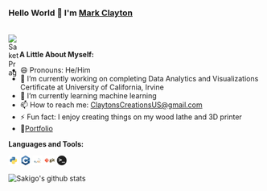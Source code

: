 



### Hello World 👋 I'm [Mark Clayton](https://claytonscreations.github.io/)

<br/>



<a href="https://www.linkedin.com/in/markthomasclayton/">
<img align="left" alt="Saket Prag" width="22px" src="https://cdn.jsdelivr.net/npm/simple-icons@v3/icons/linkedin.svg" />
</a>
<br />


**A Little About Myself:**

- 😄 Pronouns: He/Him
- 🔭 I’m currently working on completing Data Analytics and Visualizations Certificate at University of California, Irvine
- 🌱 I’m currently learning machine learning
- 📫 How to reach me: ClaytonsCreationsUS@gmail.com
- ⚡ Fun fact: I enjoy creating things on my wood lathe and 3D printer
- 📝[Portfolio](https://claytonscreations.github.io/)


**Languages and Tools:**


<code><img height="20" src="https://raw.githubusercontent.com/github/explore/80688e429a7d4ef2fca1e82350fe8e3517d3494d/topics/python/python.png"></code>
<code><img height="20" src="https://raw.githubusercontent.com/github/explore/80688e429a7d4ef2fca1e82350fe8e3517d3494d/topics/cpp/cpp.png"></code>
<code><img height="20" src="https://raw.githubusercontent.com/github/explore/80688e429a7d4ef2fca1e82350fe8e3517d3494d/topics/mysql/mysql.png"></code>
<code><img height="20" src="https://raw.githubusercontent.com/github/explore/80688e429a7d4ef2fca1e82350fe8e3517d3494d/topics/git/git.png"></code>
<code><img height="20" src="https://raw.githubusercontent.com/github/explore/80688e429a7d4ef2fca1e82350fe8e3517d3494d/topics/terminal/terminal.png"></code>

![Sakigo's github stats](https://github-readme-stats.vercel.app/api?username=ClaytonsCreations&show_icons=true&hide_border=true)
